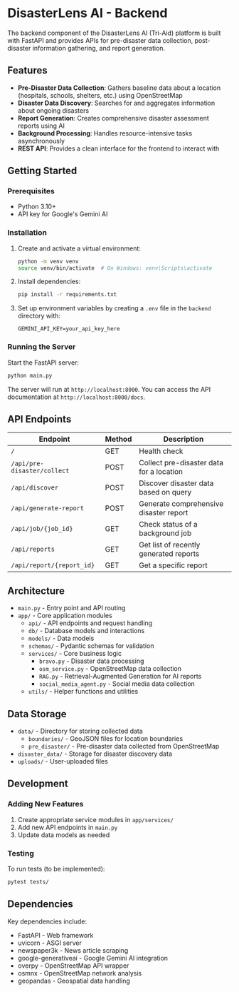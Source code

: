 # DisasterLens AI - Backend

The backend component of the DisasterLens AI (Tri-Aid) platform is built with FastAPI and provides APIs for pre-disaster data collection, post-disaster information gathering, and report generation.

## Features

- **Pre-Disaster Data Collection**: Gathers baseline data about a location (hospitals, schools, shelters, etc.) using OpenStreetMap
- **Disaster Data Discovery**: Searches for and aggregates information about ongoing disasters
- **Report Generation**: Creates comprehensive disaster assessment reports using AI
- **Background Processing**: Handles resource-intensive tasks asynchronously
- **REST API**: Provides a clean interface for the frontend to interact with

## Getting Started

### Prerequisites

- Python 3.10+
- API key for Google's Gemini AI

### Installation

1. Create and activate a virtual environment:
   ```bash
   python -m venv venv
   source venv/bin/activate  # On Windows: venv\Scripts\activate
   ```

2. Install dependencies:
   ```bash
   pip install -r requirements.txt
   ```

3. Set up environment variables by creating a `.env` file in the `backend` directory with:
   ```
   GEMINI_API_KEY=your_api_key_here
   ```

### Running the Server

Start the FastAPI server:

```bash
python main.py
```

The server will run at `http://localhost:8000`. You can access the API documentation at `http://localhost:8000/docs`.

## API Endpoints

| Endpoint | Method | Description |
|----------|--------|-------------|
| `/` | GET | Health check |
| `/api/pre-disaster/collect` | POST | Collect pre-disaster data for a location |
| `/api/discover` | POST | Discover disaster data based on query |
| `/api/generate-report` | POST | Generate comprehensive disaster report |
| `/api/job/{job_id}` | GET | Check status of a background job |
| `/api/reports` | GET | Get list of recently generated reports |
| `/api/report/{report_id}` | GET | Get a specific report |

## Architecture

- `main.py` - Entry point and API routing
- `app/` - Core application modules
  - `api/` - API endpoints and request handling
  - `db/` - Database models and interactions
  - `models/` - Data models
  - `schemas/` - Pydantic schemas for validation
  - `services/` - Core business logic
    - `bravo.py` - Disaster data processing
    - `osm_service.py` - OpenStreetMap data collection
    - `RAG.py` - Retrieval-Augmented Generation for AI reports
    - `social_media_agent.py` - Social media data collection
  - `utils/` - Helper functions and utilities

## Data Storage

- `data/` - Directory for storing collected data
  - `boundaries/` - GeoJSON files for location boundaries
  - `pre_disaster/` - Pre-disaster data collected from OpenStreetMap
- `disaster_data/` - Storage for disaster discovery data
- `uploads/` - User-uploaded files

## Development

### Adding New Features

1. Create appropriate service modules in `app/services/`
2. Add new API endpoints in `main.py`
3. Update data models as needed

### Testing

To run tests (to be implemented):

```bash
pytest tests/
```

## Dependencies

Key dependencies include:
- FastAPI - Web framework
- uvicorn - ASGI server
- newspaper3k - News article scraping
- google-generativeai - Google Gemini AI integration
- overpy - OpenStreetMap API wrapper
- osmnx - OpenStreetMap network analysis
- geopandas - Geospatial data handling